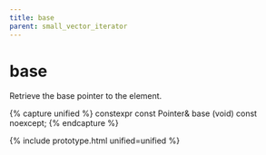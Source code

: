 ```yaml
---
title: base
parent: small_vector_iterator
---
```


# base

Retrieve the base pointer to the element.

{% capture unified %}
constexpr
const Pointer&
base (void) const noexcept;
{% endcapture %}

{% include prototype.html unified=unified %}
